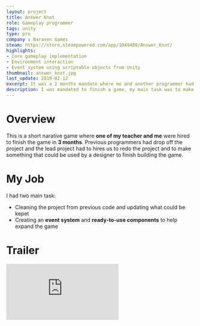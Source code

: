 ```yaml
---
layout: project
title: Answer Knot
role: Gameplay programmer
tags: unity
type: pro
company : Naraven Games
steam: https://store.steampowered.com/app/1049400/Answer_Knot/
highlights: 
- Core gameplay implementation
- Environment interaction
- Event system using scriptable objects from Unity
thumbnail: answer_knot.jpg
last_update: 2019-02-12
excerpt: It was a 2 months mandate where me and another programmer had to finish a game.
description: I was mandated to finish a game, my main task was to make sure the game can be finish by implementing a series of small objectifs that the player has to do. It was some sort of challenge because a previous programmer had allready been working on the project but finally drop out a few months before the deadline.
---
```


# Overview
This is a short narative game where **one of my teacher and me** were hired to finish the game in **3 months**. Previous programmers had drop off the project and the lead project had to hires us to redo the project and to make something that could be used by a designer to finish building the game. 

# My Job
I had two main task:
- Cleaning the project from previous code and updating what could be kepet
- Creating an **event system** and **ready-to-use components** to help expand the game

# Trailer

<div class="video-wrapper">
	<iframe src="https://www.youtube.com/embed/_nOjN7YirWo" scrolling="no" frameborder="0"></iframe>
</div>

